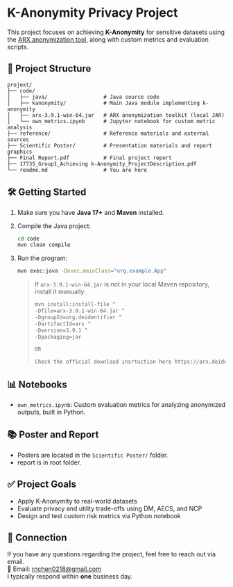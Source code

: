 # K-Anonymity Privacy Project

This project focuses on achieving **K-Anonymity** for sensitive datasets using the [ARX anonymization tool](https://arx.deidentifier.org/), along with custom metrics and evaluation scripts.

## 📁 Project Structure

```
projext/
├── code/
│   ├── java/                  # Java source code
│   ├── kanonymity/            # Main Java module implementing k-anonymity
│   ├── arx-3.9.1-win-64.jar   # ARX anonymization toolkit (local JAR)
│   └── own_metrics.ipynb      # Jupyter notebook for custom metric analysis
├── reference/                 # Reference materials and external sources
├── Scientific Poster/         # Presentation materials and report graphics
├── Final Report.pdf           # Final project report
├── 17735_Group1_Achieving k-Anonymity_ProjectDescription.pdf
└── readme.md                  # You are here
```

## 🛠️ Getting Started

1. Make sure you have **Java 17+** and **Maven** installed.
2. Compile the Java project:

   ```bash
   cd code
   mvn clean compile
   ```

3. Run the program:

   ```bash
   mvn exec:java -Dexec.mainClass="org.example.App"
   ```

   > If `arx-3.9.1-win-64.jar` is not in your local Maven repository, install it manually:
   >
   > ```bash
   > mvn install:install-file ^
   > -Dfile=arx-3.9.1-win-64.jar ^
   > -DgroupId=org.deidentifier ^
   > -DartifactId=arx ^
   > -Dversion=3.9.1 ^
   > -Dpackaging=jar
   > 
   > OR
   > 
   > Check the official download insrtuction here https://arx.deidentifier.org/downloads/
   > ```

## 📊 Notebooks

- `own_metrics.ipynb`: Custom evaluation metrics for analyzing anonymized outputs, built in Python.

## 📚 Poster and Report

- Posters are located in the `Scientific Poster/` folder.
- report is in root folder. 

## ✅ Project Goals

- Apply K-Anonymity to real-world datasets
- Evaluate privacy and utility trade-offs using DM, AECS, and NCP
- Design and test custom risk metrics via Python notebook

## 🔗 Connection

If you have any questions regarding the project, feel free to reach out via email.  
📧 Email: [rnchen0218@gmail.com](mailto:rnchen0218@gmail.com)  
I typically respond within **one** business day.
